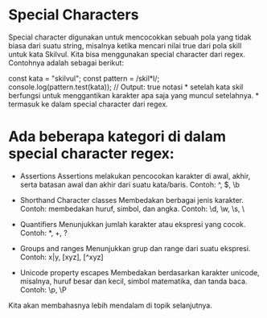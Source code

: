 # Special Characters
Special character digunakan untuk mencocokkan sebuah pola yang tidak biasa dari suatu string, misalnya ketika mencari nilai true dari pola skill untuk kata Skilvul. Kita bisa menggunakan special character dari regex. Contohnya adalah sebagai berikut:

const kata = "skilvul";
const pattern = /skil*l/;
console.log(pattern.test(kata)); // Output: true
notasi * setelah kata skil berfungsi untuk menggantikan karakter apa saja yang muncul setelahnya. * termasuk ke dalam special character dari regex.

# Ada beberapa kategori di dalam special character regex:

* Assertions
Assertions melakukan pencocokan karakter di awal, akhir, serta batasan awal dan akhir dari suatu kata/baris.
Contoh: ^, $, \b

* Shorthand Character classes
Membedakan berbagai jenis karakter. Contoh: membedakan huruf, simbol, dan angka.
Contoh: \d, \w, \s, \

* Quantifiers
Menunjukkan jumlah karakter atau ekspresi yang cocok.
Contoh: *, +, ?

* Groups and ranges
Menunjukkan grup dan range dari suatu ekspresi.
Contoh: x|y, [xyz], [^xyz]

* Unicode property escapes
Membedakan berdasarkan karakter unicode, misalnya, huruf besar dan kecil, simbol matematika, dan tanda baca.
Contoh: \p, \P

Kita akan membahasnya lebih mendalam di topik selanjutnya.
